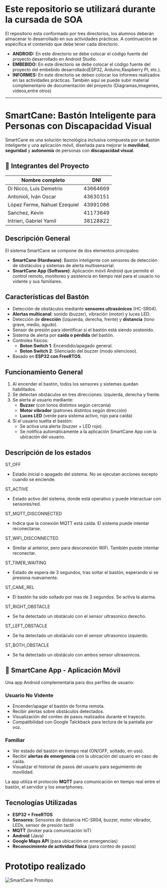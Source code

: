 # Este repositorio se utilizará durante la cursada de SOA

El repositorio esta conformado por tres directorios, los alumnos deberán almacenar lo desarrollado en sus actividades prácticas. A continuación se espécifica el contenido que debe tener cada directorio.

- **ANDROID:** En este directorio se debe colocar el código fuente del proyecto desarrollado en Android Studio. 
- **EMBEBIDO:** En este directorio se debe colocar el código fuente del proyecto del embebido desarrollado(ESP32, Arduino,Raspberry PI, etc.).
- **INFORMES:** En este directorio se deben colocar los informes realizados en las actividades prácticas. También aquí se puede subir material complementario de documentación del proyecto (Diagramas,imagenes, videos,entre otros)
---
# SmartCane: Bastón Inteligente para Personas con Discapacidad Visual
SmartCane es una solución tecnológica inclusiva compuesta por un bastón inteligente y una aplicación móvil, diseñada para mejorar la **movilidad**, **seguridad** y **autonomía** de personas con **discapacidad visual**.

## 👥 Integrantes del Proyecto

| Nombre completo                  | DNI       |
|----------------------------------|-----------|
| Di Nicco, Luis Demetrio          | 43664669  |
| Antonioli, Iván Oscar            | 43630151  |
| López Ferme, Nahuel Ezequiel     | 43991086  |
| Sanchez, Kevin                   | 41173649  |
| Intrieri, Gabriel Yamil          | 38128822  |

## Descripción General

El sistema SmartCane se compone de dos elementos principales:

- **SmartCane (Hardware)**: Bastón inteligente con sensores de detección de obstáculos y sistemas de alerta multisensorial.
- **SmartCane App (Software)**: Aplicación móvil Android que permite el control remoto, monitoreo y asistencia en tiempo real para el usuario no vidente y sus familiares.

## Características del Bastón

- Detección de obstáculos mediante **sensores ultrasónicos** (HC-SR04).
- **Alertas multicanal**: sonido (buzzer), vibración (motor) y luces LED.
- Detección de **dirección** (izquierda, derecha, frente) y **distancia** (tono grave, medio, agudo).
- Sensor de presión para identificar si el bastón está siendo sostenido.
- Sistema de alerta por **caída o pérdida** del bastón.
- Controles físicos:
  - **Boton Switch 1**: Encendido/apagado general.
  - **Boton Switch 2**: Silenciado del buzzer (modo silencioso).
- Basado en **ESP32 con FreeRTOS**.

## Funcionamiento General

1. Al encender el bastón, todos los sensores y sistemas quedan habilitados.
2. Se detectan obstáculos en tres direcciones: izquierda, derecha y frente.
3. Se alerta al usuario mediante:
   - **Buzzer** (con tonos distintos según cercanía)
   - **Motor vibrador** (patrones distintos según dirección)
   - **Luces LED** (verde para sistema activo, rojo para caída)
4. Si el usuario suelta el bastón:
   - Se activa una alerta (buzzer + LED rojo).
   - Se notifica automáticamente a la aplicación SmartCane App con la ubicación del usuario.
  
## Descripción de los estados

ST_OFF
  - Estado inicial o apagado del sistema. No se ejecutan acciones excepto cuando se enciende.

ST_ACTIVE
  - Estado activo del sistema, donde está operativo y puede interactuar con sensores/red.

ST_MQTT_DISCONNECTED
  - Indica que la conexión MQTT está caída. El sistema puede intentar reconectarse.

ST_WIFI_DISCONNECTED
  - Similar al anterior, pero para desconexión WiFi. También puede intentar reconectar.

ST_TIMER_WAITING
  - Estado de espera de 3 segundos, tras soltar el bastón, esperando si se presiona nuevamente.

ST_CANE_REL
  - El bastón ha sido soltado por mas de 3 segundos. Se activa la alarma.

ST_RIGHT_OBSTACLE
  - Se ha detectado un obstáculo con el sensor ultrasonico derecho.

ST_LEFT_OBSTACLE
  - Se ha detectado un obstáculo con el sensor ultrasonico izquierdo.

ST_BOTH_OBSTACLE
  - Se ha detectado un obstáculo con ambos sensor ultrasonicos.
 
 

## 📱 SmartCane App - Aplicación Móvil

Una app Android complementaria para dos perfiles de usuario:

### Usuario No Vidente

- Encender/apagar el bastón de forma remota.
- Recibir alertas sobre obstáculos detectados.
- Visualización del conteo de pasos realizados durante el trayecto.
- Compatibilidad con Google Talckback para lectura de la pantalla por voz.

### Familiar

- Ver estado del bastón en tiempo real (ON/OFF, soltado, en uso).
- Recibir **alertas de emergencia** con la ubicación del usuario en caso de caída.
- Visualizar el historial de pasos del usuario para seguimiento de movilidad.

La app utiliza el protocolo **MQTT** para comunicación en tiempo real entre el bastón, el servidor y los smartphones.

## Tecnologías Utilizadas

- **ESP32 + FreeRTOS**
- **Sensores:** Sensores de distancia HC-SR04, buzzer, motor vibrador, LEDs, sensor de presión tactil
- **MQTT** (broker para comunicación IoT)
- **Android** (Java)
- **Google Maps API** (para ubicación en emergencias)
- **Reconocimiento de actividad física** (para conteo de pasos)
  
# Prototipo realizado

![SmartCane Prototipo](https://www.soa-unlam.com.ar/wiki/images/thumb/4/48/GrupoM1_Smartcane_Prototipo%281%29.jpg/450px-GrupoM1_Smartcane_Prototipo%281%29.jpg)
  



